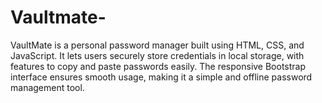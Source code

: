 # Vaultmate-
VaultMate is a personal password manager built using HTML, CSS, and JavaScript. It lets users securely store credentials in local storage, with features to copy and paste passwords easily. The responsive Bootstrap interface ensures smooth usage, making it a simple and offline password management tool.          
